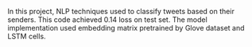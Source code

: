 In this project, NLP techniques used to classify tweets based on their senders. This code achieved 0.14 loss on test set.
The model implementation used embedding matrix pretrained by Glove dataset and LSTM cells.
